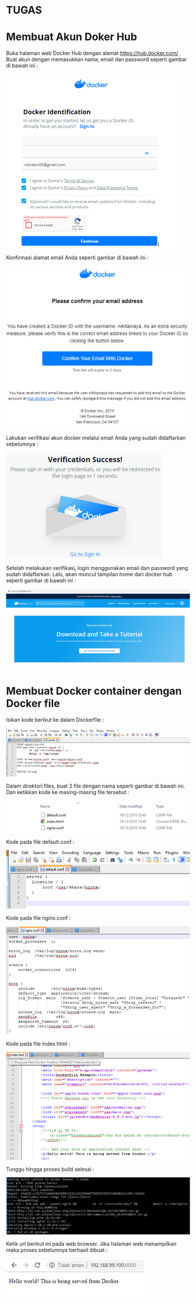 TUGAS
=====

Membuat Akun Doker Hub 
======================

Buka halaman web Docker Hub dengan alamat https://hub.docker.com/ . Buat  akun dengan memasukkan nama, email dan password seperti gambar di bawah ini :

![alt text](https://github.com/trimariaas27/tekn-cloud-computing/blob/master/minggu-07/gambarA1.PNG)

Konfirmasi alamat email Anda seperti gambar di bawah ini :

![alt text](https://github.com/trimariaas27/tekn-cloud-computing/blob/master/minggu-07/gambarA2.PNG)

Lakukan verifikasi akun docker melalui email Anda yang sudah didaftarkan sebelumnya :

![alt text](https://github.com/trimariaas27/tekn-cloud-computing/blob/master/minggu-07/gambarA3.PNG)

Setelah melakukan verifikasi, login menggunakan email dan password yang sudah didaftarkan. Lalu, akan muncul tampilan home dari docker hub seperti gambar di bawah ini :

![alt text](https://github.com/trimariaas27/tekn-cloud-computing/blob/master/minggu-07/gambarA4.PNG)

Membuat Docker container dengan Docker file
===========================================

Isikan kode berikut ke dalam Dockerfile :

![alt text](https://github.com/trimariaas27/tekn-cloud-computing/blob/master/minggu-07/gambarA5.PNG)

Dalam direktori files, buat 3 file dengan nama seperti gambar di bawah ini. Dan ketikkan kode ke masing-masing file tersebut :

![alt text](https://github.com/trimariaas27/tekn-cloud-computing/blob/master/minggu-07/gambarA6.PNG)

Kode pada file default.conf :

![alt text](https://github.com/trimariaas27/tekn-cloud-computing/blob/master/minggu-07/gambarA7.PNG)

Kode pada file nginx.conf :

![alt text](https://github.com/trimariaas27/tekn-cloud-computing/blob/master/minggu-07/gambarA8.PNG)

Kode pada file index.html :

![alt text](https://github.com/trimariaas27/tekn-cloud-computing/blob/master/minggu-07/gambarA9.PNG)

Tunggu hingga proses build selesai :

![alt text](https://github.com/trimariaas27/tekn-cloud-computing/blob/master/minggu-07/gambarA10.PNG)

Ketik url berikut ini pada web browser. Jika halaman web menampilkan maka proses sebelumnya berhasil dibuat :

![alt text](https://github.com/trimariaas27/tekn-cloud-computing/blob/master/minggu-07/gambarA11.PNG)


